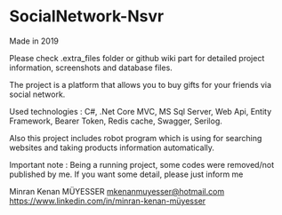 # SocialNetwork-Nsvr

Made in 2019

Please check .extra_files folder or github wiki part for detailed project information, screenshots and database files.

The project is a platform that allows you to buy gifts for your friends via social network.

Used technologies : C#, .Net Core MVC, MS Sql Server, Web Api, Entity Framework, Bearer Token, Redis cache, Swagger, Serilog.

Also this project includes robot program which is using for searching websites and taking products information automatically.

Important note : Being a running project, some codes were removed/not published by me. If you want some detail, please just inform me

Minran Kenan MÜYESSER
mkenanmuyesser@hotmail.com
https://www.linkedin.com/in/minran-kenan-müyesser